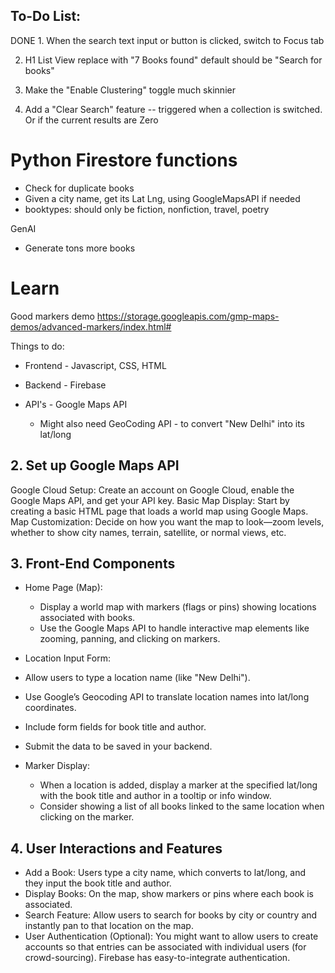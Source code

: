 ## To-Do List:




DONE 1. When the search text input or button is clicked, switch to Focus tab

2. H1 List View replace with "7 Books found"
default should be "Search for books"

3. Make the "Enable Clustering" toggle much skinnier

4. Add a "Clear Search" feature -- triggered when a collection is switched. Or if the current results are Zero




# Python Firestore functions
- Check for duplicate books
- Given a city name, get its Lat Lng, using GoogleMapsAPI if needed
- booktypes: should only be fiction, nonfiction, travel, poetry


GenAI
- Generate tons more books


# Learn
Good markers demo
https://storage.googleapis.com/gmp-maps-demos/advanced-markers/index.html#


Things to do:


- Frontend - Javascript, CSS, HTML

- Backend - Firebase

- API's - Google Maps API
    - Might also need GeoCoding API - to convert "New Delhi" into its lat/long

## 2. Set up Google Maps API
Google Cloud Setup: Create an account on Google Cloud, enable the Google Maps API, and get your API key.
Basic Map Display: Start by creating a basic HTML page that loads a world map using Google Maps.
Map Customization: Decide on how you want the map to look—zoom levels, whether to show city names, terrain, satellite, or normal views, etc.

## 3. Front-End Components

- Home Page (Map):

    - Display a world map with markers (flags or pins) showing locations associated with books.
    - Use the Google Maps API to handle interactive map elements like zooming, panning, and clicking on markers.

- Location Input Form:

 - Allow users to type a location name (like "New Delhi").
 - Use Google’s Geocoding API to translate location names into lat/long coordinates.
 - Include form fields for book title and author.
 - Submit the data to be saved in your backend.

- Marker Display:

  - When a location is added, display a marker at the specified lat/long with the book title and author in a tooltip or info window.
  - Consider showing a list of all books linked to the same location when clicking on the marker.

## 4. User Interactions and Features

- Add a Book: Users type a city name, which converts to lat/long, and they input the book title and author.
- Display Books: On the map, show markers or pins where each book is associated.
- Search Feature: Allow users to search for books by city or country and instantly pan to that location on the map.
- User Authentication (Optional): You might want to allow users to create accounts so that entries can be associated with individual users (for crowd-sourcing). Firebase has easy-to-integrate authentication.



